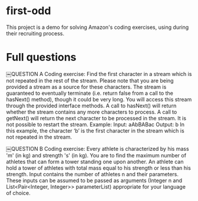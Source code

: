 first-odd
=========

This project is a demo for solving Amazon's coding exercises, using during their recruiting process.

Full questions
=========

￼QUESTION ACoding exercise:Find the first character in a stream which is not repeated in the rest of the stream. Please note that you are being provided a stream as a source for these characters. The stream is guaranteed to eventually terminate (i.e. return false from a call to the hasNext() method), though it could be very long. You will access this stream through the provided interface methods. A call to hasNext() will return whether the stream contains any more characters to process. A call to getNext() will return the next character to be processed in the stream. It is not possible to restart the stream.Example:Input: aAbBABacOutput: bIn this example, the character ‘b’ is the first character in the stream which is not repeated in the stream.

￼QUESTION BCoding exercise:Every athlete is characterized by his mass 'm' (in kg) and strength 's' (in kg). You are to find the maximum number of athletes that can form a tower standing one upon another. An athlete can hold a tower of athletes with total mass equal to his strength or less than his strength. Input contains the number of athletes n and their parameters. These inputs can be assumed to be passed as arguments (Integer n and List<Pair<Integer, Integer>> parameterList) appropriate for your language of choice.

